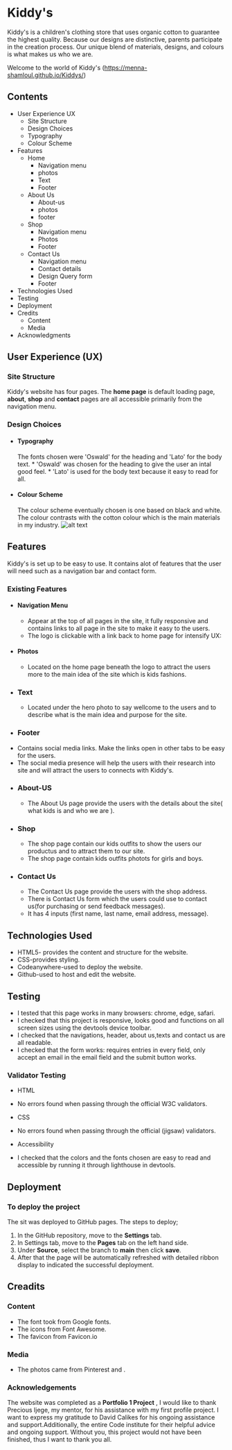# Kiddy's
Kiddy's is a children's clothing store that uses organic cotton to guarantee the highest quality. Because our designs are distinctive, parents participate in the creation process. Our unique blend of materials, designs, and colours is what makes us who we are.

Welcome to the world of Kiddy's (https://menna-shamloul.github.io/Kiddys/)

## Contents
* User Experience UX
   * Site Structure
   * Design Choices
   * Typography
   * Colour Scheme
* Features
   * Home
     * Navigation menu
     * photos
     * Text
     * Footer
   * About Us
     * About-us
     * photos
     * footer
   * Shop
     * Navigation menu
     * Photos
     * Footer
    * Contact Us
      * Navigation menu
      * Contact details
      * Design Query form
      * Footer
* Technologies Used
* Testing
* Deployment
* Credits
  * Content
  * Media
* Acknowledgments

## User Experience (UX)
### Site Structure
Kiddy's website has four pages. The **home page** is default loading page, **about**, **shop** and **contact** pages are all accessible primarily from the navigation menu.
### Design Choices
 * #### Typography
   The fonts chosen were 'Oswald' for the heading and 'Lato' for the body text.
         * 'Oswald' was chosen for the heading to give the user an intal good feel.
         * 'Lato' is used for the body text because it easy to read for all.
 * #### Colour Scheme 
   The colour scheme eventually chosen is one based on black and white. The colour contrasts with the cotton colour which is the main materials in my industry.
   ![alt text](https://coolors.co/937e6b-ab9e96-d7dee2-b0b7bd-58554f)

## Features
Kiddy's is set up to be easy to use. It contains alot of features that the user will need such as a navigation bar and contact form. 
### Existing Features
* #### Navigation Menu
  * Appear at the top of all pages in the site, it fully responsive and contains links to all page in the site to make it easy to the users.
  * The logo is clickable with a link back to home page for intensify UX:
  <img>
* #### Photos
  * Located on the home page beneath the logo to attract the users more to the main idea of the site which is kids fashions.
* ### Text
  * Located under the hero photo to say wellcome to the users and to describe what is the main idea and purpose for the site.
*  ### Footer
  * Contains social media links. Make the links open in other tabs to be easy for the users.
  * The social media presence will help the users with their research into site and will attract the users to connects with Kiddy's.
* ### About-US
  * The About Us page provide the users with the details about the site( what kids is and who we are ).
* ### Shop
  * The shop page contain our kids outfits to show the users our productus and to attract them to our site.
  * The shop page contain kids outfits photots for girls and boys.
* ### Contact Us
  * The Contact Us page provide the users with  the shop address.
  * There is Contact Us form which the users could use to contact us(for purchasing or send feedback messages).
  * It  has 4 inputs (first name, last name, email address, message).
## Technologies Used
 * HTML5- provides the content and structure for the website.
 * CSS-provides styling.
 * Codeanywhere-used to deploy the website.
 * Github-used to host and edit the website.
## Testing
 * I tested that this page works in many browsers: chrome, edge, safari.
 * I checked that this project is responsive, looks good and functions on all screen sizes using the devtools device toolbar.
 * I checked that the navigations, header, about us,texts and contact us are all readable.
 * I checked that the form works: requires entries in every field, only accept an email in the email field and the submit button works.
### Validator Testing

 * HTML
  * No errors found when passing through the official W3C validators.
  
 * CSS
  * No errors found when passing through the official (jigsaw) validators.
  
 * Accessibility
  * I checked that the colors and the fonts chosen are easy to read and accessible by running it through lighthouse in devtools.
   
## Deployment
### To deploy the project
The sit was deployed to GitHub pages. The steps to deploy;
 1. In the GitHub repository, move to the **Settings** tab.
 2. In Settings tab, move to the **Pages** tab on the left hand side.
 3. Under **Source**, select the branch to **main** then click **save**.
 4. After that the page will be automatically refreshed with detailed ribbon display to indicated the successful deployment.
## Creadits
### Content
 * The font took from Google fonts.
 * The icons from Font Awesome.
 * The favicon from Favicon.io
### Media
 * The photos came from Pinterest and .
### Acknowledgements
The website was completed as a **Portfolio 1 Project** , I would like to thank Precious Ijege, my mentor, for his assistance with my first profile project. I want to express my gratitude to David Calikes for his ongoing assistance and support.Additionally, the entire Code institute for their helpful advice and ongoing support. Without you, this project would not have been finished, thus I want to thank you all.
